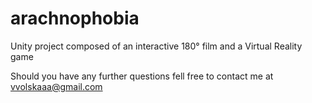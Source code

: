 # arachnophobia
Unity project composed of an interactive 180° film and a Virtual Reality game


Should you have any further questions fell free to contact me at vvolskaaa@gmail.com
